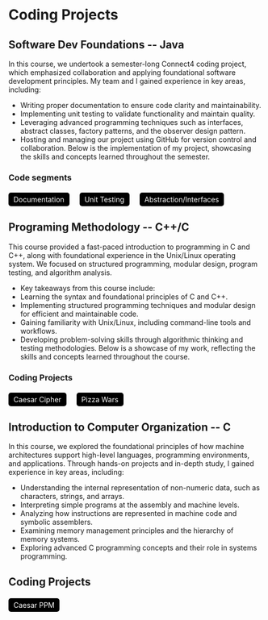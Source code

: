 # Coding Projects

## Software Dev Foundations -- Java
In this course, we undertook a semester-long Connect4 coding project, which emphasized collaboration and applying foundational software development principles. My team and I gained experience in key areas, including:
- Writing proper documentation to ensure code clarity and maintainability.
- Implementing unit testing to validate functionality and maintain quality.
- Leveraging advanced programming techniques such as interfaces, abstract classes, factory patterns, and the observer design pattern.
- Hosting and managing our project using GitHub for version control and collaboration.
Below is the implementation of my project, showcasing the skills and concepts learned throughout the semester.

### Code segments

<div style="display: flex; gap: 20px; margin-top: 20px;">
    <a href="Documentation.html" style="text-decoration: none; color: white; background-color: #000000; padding: 5px 10px; border-radius: 5px;">Documentation</a>
    <a href="UnitTesting.html" style="text-decoration: none; color: white; background-color: #000000; padding: 5px 10px; border-radius: 5px;">Unit Testing</a>
    <a href="AbsInterfaces.html" style="text-decoration: none; color: white; background-color: #000000; padding: 5px 10px; border-radius: 5px;">Abstraction/Interfaces</a>
</div>

## Programing Methodology -- C++/C
This course provided a fast-paced introduction to programming in C and C++, along with foundational experience in the Unix/Linux operating system. We focused on structured programming, modular design, program testing, and algorithm analysis.
- Key takeaways from this course include:
- Learning the syntax and foundational principles of C and C++.
- Implementing structured programming techniques and modular design for efficient and maintainable code.
- Gaining familiarity with Unix/Linux, including command-line tools and workflows.
- Developing problem-solving skills through algorithmic thinking and testing methodologies.
Below is a showcase of my work, reflecting the skills and concepts learned throughout the course.

### Coding Projects

<div style="display: flex; gap: 20px; margin-top: 20px;">
    <a href="Cipher.html" style="text-decoration: none; color: white; background-color: #000000; padding: 5px 10px; border-radius: 5px;">Caesar Cipher</a>
    <a href="Pizza.html" style="text-decoration: none; color: white; background-color: #000000; padding: 5px 10px; border-radius: 5px;">Pizza Wars</a>
</div>

## Introduction to Computer Organization -- C
In this course, we explored the foundational principles of how machine architectures support high-level languages, programming environments, and applications. Through hands-on projects and in-depth study, I gained experience in key areas, including:
- Understanding the internal representation of non-numeric data, such as characters, strings, and arrays.
- Interpreting simple programs at the assembly and machine levels.
- Analyzing how instructions are represented in machine code and symbolic assemblers.
- Examining memory management principles and the hierarchy of memory systems.
- Exploring advanced C programming concepts and their role in systems programming.

## Coding Projects

<div style="display: flex; gap: 20px; margin-top: 20px;">
    <a href="PPM.html" style="text-decoration: none; color: white; background-color: #000000; padding: 5px 10px; border-radius: 5px;">Caesar PPM</a>





